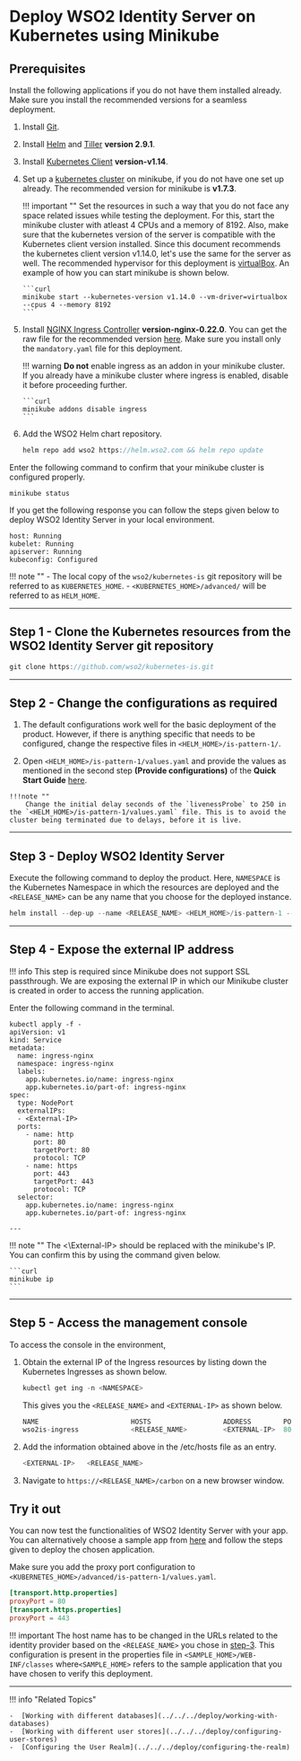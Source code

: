 # Deploy WSO2 Identity Server on Kubernetes using Minikube

## Prerequisites

Install the following applications if you do not have them installed already. Make sure you install the recommended versions for a seamless deployment. 

1.  Install [Git](https://git-scm.com/book/en/v2/Getting-Started-Installing-Git). 

2.  Install [Helm](https://v2.helm.sh/docs/using_helm/#installing-helm) and [Tiller](https://v2.helm.sh/docs/using_helm/#installing-tiller) **version 2.9.1**.

3.  Install [Kubernetes Client](https://kubernetes.io/docs/tasks/tools/install-kubectl/) **version-v1.14**. 

4.  Set up a [kubernetes cluster](https://kubernetes.io/docs/tasks/tools/install-minikube/#before-you-begin) on minikube, if you do not have one set up already. The recommended version for minikube is **v1.7.3**.

    !!! important ""
        Set the resources in such a way that you do not face any space related issues while testing the deployment. For this, start the minikube cluster with atleast 4 CPUs and a memory of 8192. Also, make sure that the kubernetes version of the server is compatible with the Kubernetes client version installed. Since this document recommends the kubernetes client version v1.14.0, let's use the same for the server as well. The recommended hypervisor for this deployment is [virtualBox](https://www.virtualbox.org/wiki/Downloads). An example of how you can start minikube is shown below. 

        ```curl 
        minikube start --kubernetes-version v1.14.0 --vm-driver=virtualbox --cpus 4 --memory 8192
        ```  
  
5.  Install [NGINX Ingress Controller](https://kubernetes.github.io/ingress-nginx/deploy/) **version-nginx-0.22.0**. You can get the raw file for the recommended version [here](https://github.com/kubernetes/ingress-nginx/releases/tag/nginx-0.22.0). Make sure you install only the `mandatory.yaml` file for this deployment. 

    !!! warning 
        **Do not** enable ingress as an addon in your minikube cluster. If you already have a minikube cluster where ingress is enabled, disable it before proceeding further.
      
        ```curl 
        minikube addons disable ingress
        ```

6.  Add the WSO2 Helm chart repository.

    ```java
    helm repo add wso2 https://helm.wso2.com && helm repo update
    ```

Enter the following command to confirm that your minikube cluster is configured properly. 

```curl 
minikube status
```

If you get the following response you can follow the steps given below to deploy WSO2 Identity Server in your local environment. 

```curl
host: Running
kubelet: Running
apiserver: Running
kubeconfig: Configured
```

!!! note ""
    -	The local copy of the `wso2/kubernetes-is` git repository will be referred to as `KUBERNETES_HOME`.
    -	`<KUBERNETES_HOME>/advanced/` will be referred to as `HELM_HOME`.

---

## Step 1 - Clone the Kubernetes resources from the WSO2 Identity Server git repository

```java
git clone https://github.com/wso2/kubernetes-is.git
```

---

## Step 2 - Change the configurations as required 

1.	The default configurations work well for the basic deployment of the product. However, if there is anything specific that needs to be configured, change the respective files in `<HELM_HOME>/is-pattern-1/`. 

2.	 Open `<HELM_HOME>/is-pattern-1/values.yaml` and provide the values as mentioned in the second step **(Provide configurations)** of the **Quick Start Guide** [here](https://hub.helm.sh/charts/wso2/is-pattern-1).
	
    !!!note ""
        Change the initial delay seconds of the `livenessProbe` to 250 in the `<HELM_HOME>/is-pattern-1/values.yaml` file. This is to avoid the cluster being terminated due to delays, before it is live.

---

## Step 3 - Deploy WSO2 Identity Server

Execute the following command to deploy the product. Here, `NAMESPACE` is the Kubernetes Namespace in which the resources are deployed and the `<RELEASE_NAME>` can be any name that you choose for the deployed instance. 

```java
helm install --dep-up --name <RELEASE_NAME> <HELM_HOME>/is-pattern-1 --namespace <NAMESPACE>
```
---

## Step 4 - Expose the external IP address

!!! info 
    This step is required since Minikube does not support SSL passthrough. We are exposing the external IP in which our Minikube cluster is created in order to access the running application. 

Enter the following command in the terminal. 

```curl 
kubectl apply -f -
apiVersion: v1
kind: Service
metadata:
  name: ingress-nginx
  namespace: ingress-nginx
  labels:
    app.kubernetes.io/name: ingress-nginx
    app.kubernetes.io/part-of: ingress-nginx
spec:
  type: NodePort
  externalIPs:
  - <External-IP>
  ports:
    - name: http
      port: 80
      targetPort: 80
      protocol: TCP
    - name: https
      port: 443
      targetPort: 443
      protocol: TCP
  selector:
    app.kubernetes.io/name: ingress-nginx
    app.kubernetes.io/part-of: ingress-nginx

---
```

!!! note ""
    The <\External-IP> should be replaced with the minikube's IP. You can confirm this by using the command given below.

    ```curl 
    minikube ip
    ```

---

## Step 5 - Access the management console

To access the console in the environment,

1.	Obtain the external IP of the Ingress resources by listing down the Kubernetes Ingresses as shown below. 

	```java
	kubectl get ing -n <NAMESPACE>
	```
	This gives you the `<RELEASE_NAME>` and `<EXTERNAL-IP>` as shown below. 

	```java 
	NAME                       HOSTS                  ADDRESS        PORTS     AGE
	wso2is-ingress             <RELEASE_NAME>         <EXTERNAL-IP>  80, 443   3m
	```

2.	Add the information obtained above in the /etc/hosts file as an entry. 

	```java
	<EXTERNAL-IP>	<RELEASE_NAME>
	```

3.	Navigate to `https://<RELEASE_NAME>/carbon` on a new browser window.

## Try it out 

You can now test the functionalities of WSO2 Identity Server with your app. You can alternatively choose a sample app from [here](../../../quick-starts/overview) and follow the steps given to deploy the chosen application. 

Make sure you add the proxy port configuration to `<KUBERNETES_HOME>/advanced/is-pattern-1/values.yaml`. 

```toml
[transport.http.properties]
proxyPort = 80
[transport.https.properties]
proxyPort = 443
```

!!! important 
	The host name has to be changed in the URLs related to the identity provider based on the `<RELEASE_NAME>` you chose in [step-3](#step-3-deploy-wso2-identity-server). This configuration is present in the properties file in `<SAMPLE_HOME>/WEB-INF/classes` where`<SAMPLE_HOME>` refers to the sample application that you have chosen to verify this deployment. 

---

!!! info "Related Topics"

    -  [Working with different databases](../../../deploy/working-with-databases)
    -  [Working with different user stores](../../../deploy/configuring-user-stores)
    -  [Configuring the User Realm](../../../deploy/configuring-the-realm)
